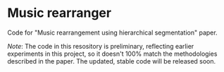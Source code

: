 # Music rearranger
Code for "Music rearrangement using hierarchical segmentation" paper.

*Note*: The code in this resository is preliminary, reflecting earlier experiments in this project, so it doesn't 100% match the methodologies described in the paper. The updated, stable code will be released soon.
